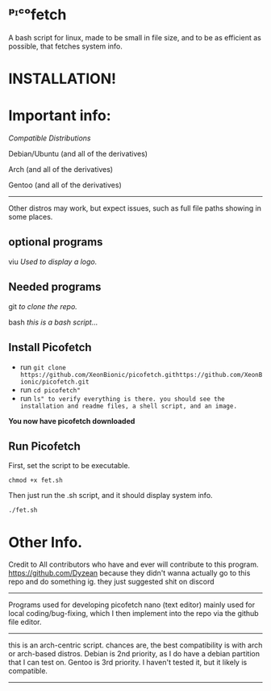 # ᵖᶦᶜᵒfetch 
A bash script for linux, made to be small in file size, and to be as efficient as possible, that fetches system info.



# INSTALLATION!

# Important info:

*Compatible Distributions*

Debian/Ubuntu (and all of the derivatives)

Arch (and all of the derivatives)

Gentoo (and all of the derivatives)

_________________________________________________

Other distros may work, but expect issues, such as full file paths showing in some places.


## optional programs ##
viu 
*Used to display a logo.*

## Needed programs ##
git
*to clone the repo.*

bash
*this is a bash script...*

## Install Picofetch ##
* run `git clone https://github.com/XeonBionic/picofetch.githttps://github.com/XeonBionic/picofetch.git`
* run `cd picofetch"`
* run `ls" to verify everything is there. you should see the installation and readme files, a shell script, and an image.`

**You now have picofetch downloaded**

## Run Picofetch ##
First, set the script to be executable.

`chmod +x fet.sh`

Then just run the .sh script, and it should display system info.

`./fet.sh`

# Other Info.

Credit to
All contributors who have and ever will contribute to this program.
https://github.com/Dyzean because they didn't wanna actually go to this repo and do something ig. they just suggested shit on discord
__________________________________________________________________
Programs used for developing picofetch
nano (text editor) mainly used for local coding/bug-fixing, which I then implement into the repo via the github file editor.
___________________________________________________________________________________________________________________________
this is an arch-centric script. chances are, the best compatibility is with arch or arch-based distros.
Debian is 2nd priority, as I do have a debian partition that I can test on.
Gentoo is 3rd priority. I haven't tested it, but it likely is compatible.
__________


